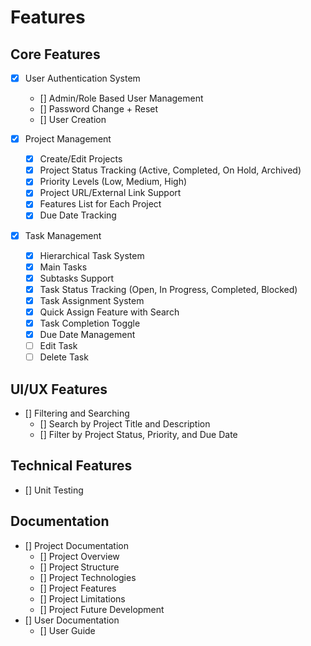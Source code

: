 # Features

## Core Features

- [x] User Authentication System
    - [] Admin/Role Based User Management
    - [] Password Change + Reset
    - [] User Creation

- [x] Project Management
    - [x] Create/Edit Projects
    - [x] Project Status Tracking (Active, Completed, On Hold, Archived)
    - [x] Priority Levels (Low, Medium, High)
    - [x] Project URL/External Link Support
    - [x] Features List for Each Project
    - [x] Due Date Tracking

- [x] Task Management
    - [x] Hierarchical Task System
    - [x] Main Tasks
    - [x] Subtasks Support
    - [x] Task Status Tracking (Open, In Progress, Completed, Blocked)
    - [x] Task Assignment System
    - [x] Quick Assign Feature with Search
    - [x] Task Completion Toggle
    - [x] Due Date Management
    - [ ] Edit Task
    - [ ] Delete Task

## UI/UX Features
- [] Filtering and Searching
    - [] Search by Project Title and Description
    - [] Filter by Project Status, Priority, and Due Date

## Technical Features
- [] Unit Testing


## Documentation
- [] Project Documentation
    - [] Project Overview
    - [] Project Structure
    - [] Project Technologies
    - [] Project Features
    - [] Project Limitations
    - [] Project Future Development
- [] User Documentation
    - [] User Guide


